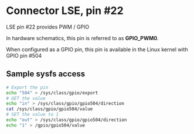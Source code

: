 # Connector LSE, pin #22

LSE pin #22 provides PWM / GPIO

In hardware schematics, this pin is referred to as **GPIO_PWM0**.

When configured as a GPIO pin, this pin is available in the Linux 
kernel with GPIO pin #504

## Sample sysfs access
```bash
# Export the pin
echo "504" > /sys/class/gpio/export
# GET the value
echo "in" > /sys/class/gpio/gpio504/direction
cat /sys/class/gpio/gpio504/value
# SET the value to 1
echo "out" > /sys/class/gpio/gpio504/direction
echo "1" > /gpio/gpio504/value
```
